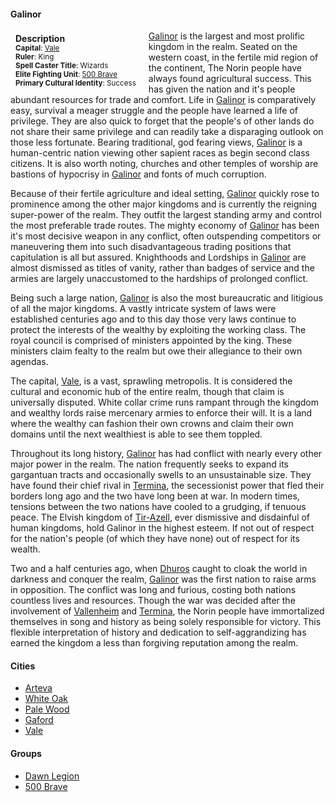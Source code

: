 #### Galinor

<div class="well" style="float:left; padding:4px 8px 4px 8px; margin-right:12px; margin-bottom: 0px">
    <strong>Description</strong><br>
    <small>
        <strong>Capital</strong>: <a href="/kingdoms/galinor/vale">Vale</a><br>
        <strong>Ruler</strong>: King<br>
        <strong>Spell Caster Title</strong>: Wizards<br>
        <strong>Elite Fighting Unit</strong>: <a href="/groups/500_brave">500 Brave</a><br>
        <strong>Primary Cultural Identity</strong>: Success<br>
    </small>
</div>

[Galinor](/kingdoms/galinor) is the largest and most prolific kingdom in the realm. Seated on the western coast, in the fertile mid region of the continent, The Norin people have always found agricultural success. This has given the nation and it's people abundant resources for trade and comfort. Life in [Galinor](/kingdoms/galinor) is comparatively easy, survival a meager struggle and the people have learned a life of privilege. They are also quick to forget that the people's of other lands do not share their same privilege and can readily take a disparaging outlook on those less fortunate. Bearing traditional, god fearing views, [Galinor](/kingdoms/galinor) is a human-centric nation viewing other sapient races as begin second class citizens. It is also worth noting, churches and other temples of worship are bastions of hypocrisy in [Galinor](/kingdoms/galinor) and fonts of much corruption.

Because of their fertile agriculture and ideal setting, [Galinor](/kingdoms/galinor) quickly rose to prominence among the other major kingdoms and is currently the reigning super-power of the realm. They outfit the largest standing army and control the most preferable trade routes. The mighty economy of [Galinor](/kingdoms/galinor) has been it's most decisive weapon in any conflict, often outspending competitors or maneuvering them into such disadvantageous trading positions that capitulation is all but assured. Knighthoods and Lordships in [Galinor](/kingdoms/galinor) are almost dismissed as titles of vanity, rather than badges of service and the armies are largely unaccustomed to the hardships of prolonged conflict.

Being such a large nation, [Galinor](/kingdoms/galinor) is also the most bureaucratic and litigious of all the major kingdoms. A vastly intricate system of laws were established centuries ago and to this day those very laws continue to protect the interests of the wealthy by exploiting the working class. The royal council is comprised of ministers appointed by the king. These ministers claim fealty to the realm but owe their allegiance to their own agendas.

The capital, [Vale](/kingdoms/galinor/vale), is a vast, sprawling metropolis. It is considered the cultural and economic hub of the entire realm, though that claim is universally disputed. White collar crime runs rampant through the kingdom and wealthy lords raise mercenary armies to enforce their will. It is a land where the wealthy can fashion their own crowns and claim their own domains until the next wealthiest is able to see them toppled.

Throughout its long history, [Galinor](/kingdoms/galinor) has had conflict with nearly every other major power in the realm. The nation frequently seeks to expand its gargantuan tracts and occasionally swells to an unsustainable size. They have found their chief rival in [Termina](/kingdoms/termina), the secessionist power that fled their borders long ago and the two have long been at war. In modern times, tensions between the two nations have cooled to a grudging, if tenuous peace. The Elvish kingdom of [Tir-Azell](/kingdoms/tir-azel), ever dismissive and disdainful of human kingdoms, hold Galinor in the highest esteem. If not out of respect for the nation's people (of which they have none) out of respect for its wealth.

Two and a half centuries ago, when [Dhuros](/kingdoms/dhuros) caught to cloak the world in darkness and conquer the realm, [Galinor](/kingdoms/galinor) was the first nation to raise arms in opposition. The conflict was long and furious, costing both nations countless lives and resources. Though the war was decided after the involvement of [Vallenheim](/kingdoms/vallenheim) and [Termina](/kingdoms/termina), the Norin people have immortalized themselves in song and history as being solely responsible for victory. This flexible interpretation of history and dedication to self-aggrandizing has earned the kingdom a less than forgiving reputation among the realm.


#### Cities
* [Arteva](/kingdoms/galinor/arteva)
* [White Oak](/kingdoms/galinor/white_oak)
* [Pale Wood](/kingdoms/galinor/pale_wood)
* [Gaford](/kingdoms/galinor/gaford)
* [Vale](/kingdoms/galinor/vale)

#### Groups
* [Dawn Legion](/groups/dawn_legion)
* [500 Brave](/groups/500_brave)
